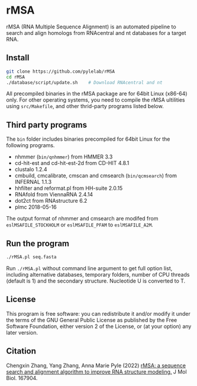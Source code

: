 # rMSA #
rMSA (RNA Multiple Sequence Alignment) is an automated pipeline to search
and align homologs from RNAcentral and nt databases for a target RNA.

## Install ##
```bash
git clone https://github.com/pylelab/rMSA
cd rMSA
./database/script/update.sh    # Download RNAcentral and nt
```
All precompiled binaries in the rMSA package are for 64bit Linux (x86-64) only.
For other operating systems, you need to compile the rMSA ultilities using
``src/Makefile``, and other thrid-party programs listed below.

## Third party programs ##
The ``bin`` folder includes binaries precompiled for 64bit Linux for
the following programs.

* nhmmer (``bin/qnhmmer``) from HMMER 3.3
* cd-hit-est and cd-hit-est-2d from CD-HIT 4.8.1
* clustalo 1.2.4
* cmbuild, cmcalibrate, cmscan and cmsearch (``bin/qcmsearch``) from INFERNAL 1.1.3
* hhfilter and reformat.pl from HH-suite 2.0.15
* RNAfold from ViennaRNA 2.4.14
* dot2ct from RNAstructure 6.2
* plmc 2018-05-16

The output format of nhmmer and cmsearch are modifed from
``eslMSAFILE_STOCKHOLM`` or ``eslMSAFILE_PFAM`` to ``eslMSAFILE_A2M``.

## Run the program ##
```bash
./rMSA.pl seq.fasta
```
Run ``./rMSA.pl`` without command line argument to get full option list,
including alternative databases, temporary folders, number of CPU threads
(default is 1) and the secondary structure. Nucleotide U is converted to T.

## License ##
This program is free software: you can redistribute it and/or modify
it under the terms of the GNU General Public License as published by
the Free Software Foundation, either version 2 of the License, or
(at your option) any later version.

## Citation ##
Chengxin Zhang, Yang Zhang, Anna Marie Pyle (2022)
[rMSA: a sequence search and alignment algorithm to improve RNA structure modeling.](https://doi.org/10.1016/j.jmb.2022.167904)
J Mol Biol. 167904.
